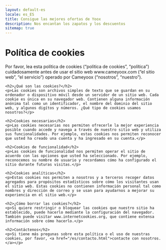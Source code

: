```yaml
---
layout: default-es
locale: es_ES
title: Consigue las mejores ofertas de Yoox
description: Nos encantan los zapatos y los descuentos
sitemap: true
---
```


<div class="text">
	<h1 class="center">Política de cookies</h1>
	<p>Por favor, lea esta política de cookies (“política de cookies”, “política”) cuidadosamente antes de usar el sitio web www.cameyoox.com (“el sitio web”, “el servicio”) operado por Cameyoox (“nosotros”, “nuestro”).</p>
	
	<h2>¿Qué son las cookies?</h2>
	<p>Las cookies son archivos simples de texto que se guardan en su ordenador o dispositivo móvil desde un servidor de un sitio web. Cada cookie es única en su navegador web. Contienen alguna información anónima tal como un identificador, el nombre del dominio del sitio web, y algunos digítos y números. ¿Qué tipo de cookies usamos nosotros?</p>
	
	<h2>Cookies necesarias</h2>
	<p>Las cookies necesarias nos permiten ofrecerle la mejor experiencia posible cuando accede y navega a través de nuestro sitio web y utiliza sus funcionalidades. Por ejemplo, estas cookies nos permiten reconocer que usted ha creado una cuenta y ha ingresado en su cuenta.</p>
	
	<h2>Cookies de funcionalidad</h2>
	<p>Las cookies de funcionalidad nos permiten operar el sitio de acuerdo con las opciones que usted ha seleccionado. Por ejemplo, reconocemos su nombre de usuario y recordamos cómo ha configurado el sitio durante futuras visitas.</p>
	
	<h2>Cookies analíticas</h2>
	<p>Estas cookies nos permiten a nosotros y a terceros recoger datos agregados para propósitos estadísticos sobre cómo los visitantes usan el sitio web. Estas cookies no contienen información personal tal como nombres y dirección de correo y se usan para ayudarnos a mejorar su experiencia en el sitio web.</p>
	
	<h2>¿Cómo borrar las cookies?</h2>
	<p>Si quiere restringir o bloquear las cookies que nuestro sitio ha establecido, puede hacerlo mediante la configuración del navegador. También puede visitar www.internetcookies.org, que contiene extensa información sobre cómo hacerlo.</p>
	
	<h2>Contáctenos</h2>
	<p>Si tiene más pregunas sobre esta política o el uso de nuestras cookies, por favor, <a href="/es/contacto.html">contacte con nosotros.</a></p>
</div>

